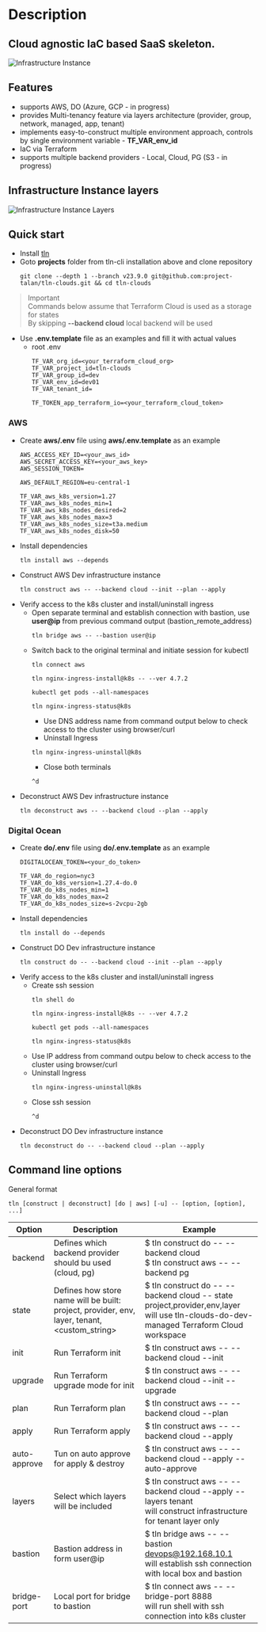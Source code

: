 # Description
## Cloud agnostic IaC based SaaS skeleton.
![Infrastructure Instance](ii.png)

## Features
* supports AWS, DO (Azure, GCP - in progress)
* provides Multi-tenancy feature via layers architecture (provider, group, network, managed, app, tenant)
* implements easy-to-construct multiple environment approach, controls by single environment variable - **TF_VAR_env_id**
* IaC via Terraform
* supports multiple backend providers - Local, Cloud, PG (S3 - in progress)

## Infrastructure Instance layers
![Infrastructure Instance Layers](layers.drawio.png)

## Quick start
* Install [tln](https://www.npmjs.com/package/tln-cli)
* Goto **projects** folder from tln-cli installation above and clone repository
  ```
  git clone --depth 1 --branch v23.9.0 git@github.com:project-talan/tln-clouds.git && cd tln-clouds
  ```
> Important<br>
> Commands below assume that Terraform Cloud is used as a storage for states<br/>
> By skipping **--backend cloud** local backend will be used
* Use **.env.template** file as an examples and fill it with actual values
  * root .env
    ```
    TF_VAR_org_id=<your_terraform_cloud_org>
    TF_VAR_project_id=tln-clouds
    TF_VAR_group_id=dev
    TF_VAR_env_id=dev01
    TF_VAR_tenant_id=

    TF_TOKEN_app_terraform_io=<your_terraform_cloud_token>
    ```

### AWS
  * Create **aws/.env** file using **aws/.env.template** as an example
    ```
    AWS_ACCESS_KEY_ID=<your_aws_id>
    AWS_SECRET_ACCESS_KEY=<your_aws_key>
    AWS_SESSION_TOKEN=

    AWS_DEFAULT_REGION=eu-central-1

    TF_VAR_aws_k8s_version=1.27
    TF_VAR_aws_k8s_nodes_min=1
    TF_VAR_aws_k8s_nodes_desired=2
    TF_VAR_aws_k8s_nodes_max=3
    TF_VAR_aws_k8s_nodes_size=t3a.medium
    TF_VAR_aws_k8s_nodes_disk=50
    ```
* Install dependencies
  ```
  tln install aws --depends
  ```
* Construct AWS Dev infrastructure instance
  ```
  tln construct aws -- --backend cloud --init --plan --apply
  ```
* Verify access to the k8s cluster and install/uninstall ingress
  * Open separate terminal and establish connection with bastion, use **user@ip** from previous command output (bastion_remote_address)
    ```
    tln bridge aws -- --bastion user@ip
    ```
  * Switch back to the original terminal and initiate session for kubectl
    ```
    tln connect aws
    ```
    ```
    tln nginx-ingress-install@k8s -- --ver 4.7.2
    ```
    ```
    kubectl get pods --all-namespaces
    ```
    ```
    tln nginx-ingress-status@k8s
    ```
    * Use DNS address name from command output below to check access to the cluster using browser/curl
    * Uninstall Ingress
    ```
    tln nginx-ingress-uninstall@k8s
    ```
    * Close both terminals
    ```
    ^d
    ```
* Deconstruct AWS Dev infrastructure instance
  ```
  tln deconstruct aws -- --backend cloud --plan --apply
  ```

### Digital Ocean
  * Create **do/.env** file using **do/.env.template** as an example
    ```
    DIGITALOCEAN_TOKEN=<your_do_token>

    TF_VAR_do_region=nyc3
    TF_VAR_do_k8s_version=1.27.4-do.0
    TF_VAR_do_k8s_nodes_min=1
    TF_VAR_do_k8s_nodes_max=2
    TF_VAR_do_k8s_nodes_size=s-2vcpu-2gb
    ```
* Install dependencies
  ```
  tln install do --depends
  ```
* Construct DO Dev infrastructure instance
  ```
  tln construct do -- --backend cloud --init --plan --apply
  ```
* Verify access to the k8s cluster and install/uninstall ingress
  * Create ssh session
    ```
    tln shell do
    ```
    ```
    tln nginx-ingress-install@k8s -- --ver 4.7.2
    ```
    ```
    kubectl get pods --all-namespaces
    ```
    ```
    tln nginx-ingress-status@k8s
    ```
  * Use IP address from command outpu below to check access to the cluster using browser/curl
  * Uninstall Ingress
    ```
    tln nginx-ingress-uninstall@k8s
    ```
  * Close ssh session
    ```
    ^d
    ```
* Deconstruct DO Dev infrastructure instance
  ```
  tln deconstruct do -- --backend cloud --plan --apply
  ```
## Command line options
General format
```
tln [construct | deconstruct] [do | aws] [-u] -- [option, [option], ...]
```
| Option  | Description | Example |
| ------------- | ------------- | ------------- |
| backend | Defines which backend provider should bu used (cloud, pg) | $ tln construct do -- --backend cloud <br /> $ tln construct aws -- --backend pg |
| state | Defines how store name will be built: project, provider, env, layer, tenant, <custom_string> | $ tln construct do -- --backend cloud -- state project,provider,env,layer <br /> will use tln-clouds-do-dev-managed Terraform Cloud workspace  |
| init | Run Terraform init | $ tln construct aws -- --backend cloud --init |
| upgrade | Run Terraform upgrade mode for init | $ tln construct aws -- --backend cloud --init --upgrade |
| plan | Run Terraform plan | $ tln construct aws -- --backend cloud --plan |
| apply | Run Terraform apply | $ tln construct aws -- --backend cloud --apply |
| auto-approve | Tun on auto approve for apply & destroy | $ tln construct aws -- --backend cloud --apply --auto-approve |
| layers | Select which layers will be included | $ tln construct aws -- --backend cloud --apply --layers tenant <br /> will construct infrastructure for tenant layer only |
| bastion | Bastion address in form user@ip | $ tln bridge aws -- --bastion devops@192.168.10.1 <br /> will establish ssh connection with local box and bastion |
| bridge-port | Local port for bridge to bastion | $ tln connect aws -- --bridge-port 8888 <br /> will run shell with ssh connection into k8s cluster |
